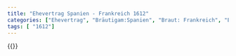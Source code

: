 ```yaml
---
title: "Ehevertrag Spanien - Frankreich 1612"
categories: ["Ehevertrag", "Bräutigam:Spanien", "Braut: Frankreich", "Eheschließung vollzogen?:Ja", "verschiedenkonfessionelle Ehe?:Nein", "Dynastie Bräutigam:Habsburg (Spanien)", "Akteur Bräutigam:Habsburg (Spanien)", "Akteur Braut:Bourbon (Frankreich)", "Textbezug?:ja", "Ständisch?:ja", "Ratifikation?:ja", "Sonstiges?:ja", "Bräutigam:Spanien", "Braut: Frankreich"]
tags: [ "1612"]
---
```

<!--more-->
{{<v39>}}